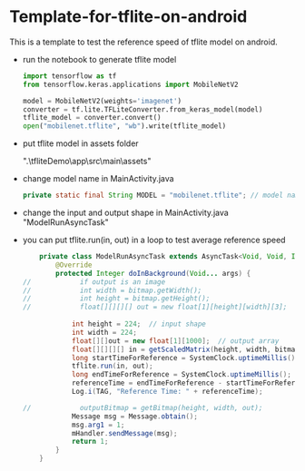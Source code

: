 # Template-for-tflite-on-android

This is a template to test the reference speed of tflite model on android.



- run the notebook to generate tflite model

  ```python
  import tensorflow as tf
  from tensorflow.keras.applications import MobileNetV2
  
  model = MobileNetV2(weights='imagenet')
  converter = tf.lite.TFLiteConverter.from_keras_model(model)
  tflite_model = converter.convert()
  open("mobilenet.tflite", "wb").write(tflite_model)
  ```

- put tflite model in assets folder

  ".\tfliteDemo\app\src\main\assets\"

- change model name in MainActivity.java

  ```java
  private static final String MODEL = "mobilenet.tflite"; // model name
  ```

- change the input and output shape in MainActivity.java "ModelRunAsyncTask"

- you can put tflite.run(in, out) in a loop to test average reference speed

  ```java
      private class ModelRunAsyncTask extends AsyncTask<Void, Void, Integer> {
          @Override
          protected Integer doInBackground(Void... args) {
  //            if output is an image
  //            int width = bitmap.getWidth();
  //            int height = bitmap.getHeight();
  //            float[][][][] out = new float[1][height][width][3];
              
              int height = 224;  // input shape
              int width = 224;
              float[][]out = new float[1][1000];  // output array
              float[][][][] in = getScaledMatrix(height, width, bitmap);
              long startTimeForReference = SystemClock.uptimeMillis();
              tflite.run(in, out);
              long endTimeForReference = SystemClock.uptimeMillis();
              referenceTime = endTimeForReference - startTimeForReference;
              Log.i(TAG, "Reference Time: " + referenceTime);
  
  //            outputBitmap = getBitmap(height, width, out);
              Message msg = Message.obtain();
              msg.arg1 = 1;
              mHandler.sendMessage(msg);
              return 1;
          }
      }
  ```


